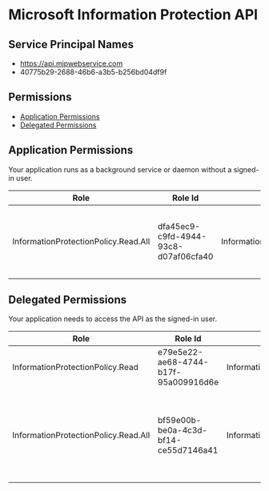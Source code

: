 # Microsoft Information Protection API
## Service Principal Names
- https://api.mipwebservice.com
- 40775b29-2688-46b6-a3b5-b256bd04df9f

 ## Permissions
- [Application Permissions](#application-permissions)
- [Delegated Permissions](#delegated-permissions)

## Application Permissions
Your application runs as a background service or daemon without a signed-in user.

| Role | Role Id | Display Name | Description |
|---|---|---|---|
| InformationProtectionPolicy.Read.All | dfa45ec9-c9fd-4944-93c8-d07af06cfa40 | InformationProtectionPolicy.Read.All | Read all published labels and label policies for an organization. |

## Delegated Permissions
Your application needs to access the API as the signed-in user. 

| Role | Role Id | Display Name | Description |
|---|---|---|---|
| InformationProtectionPolicy.Read | e79e5e22-ae68-4744-b17f-95a009916d6e | InformationProtectionPolicy.Read | Read user labels and label policies. |
| InformationProtectionPolicy.Read.All | bf59e00b-be0a-4c3d-bf14-ce55d7146a41 | InformationProtectionPolicy.Read.All | Read all published labels and label policies for an organization on your behalf. |

